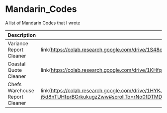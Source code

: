 # Mandarin_Codes
A list of Mandarin Codes that I wrote

| Description                    | Link                                                                                            |
|--------------------------------|-------------------------------------------------------------------------------------------------|
| Variance Report Cleaner        | link(https://colab.research.google.com/drive/1S48c5Ueunha9wAj8WLWW5ONy3Chd51-7)                       |
| Coastal Quote Cleaner          | link(https://colab.research.google.com/drive/1KHfq5db5Dgj2RjUwx1yEzvuyRliQYNtk#scrollTo=csWult7DPeRX) |
| Chefs Warehouse Report Cleaner | link(https://colab.research.google.com/drive/1HYKJOB1e-j5d8nTUHfprBGrkukugzZww#scrollTo=rNo0fDTMDwQC) |
